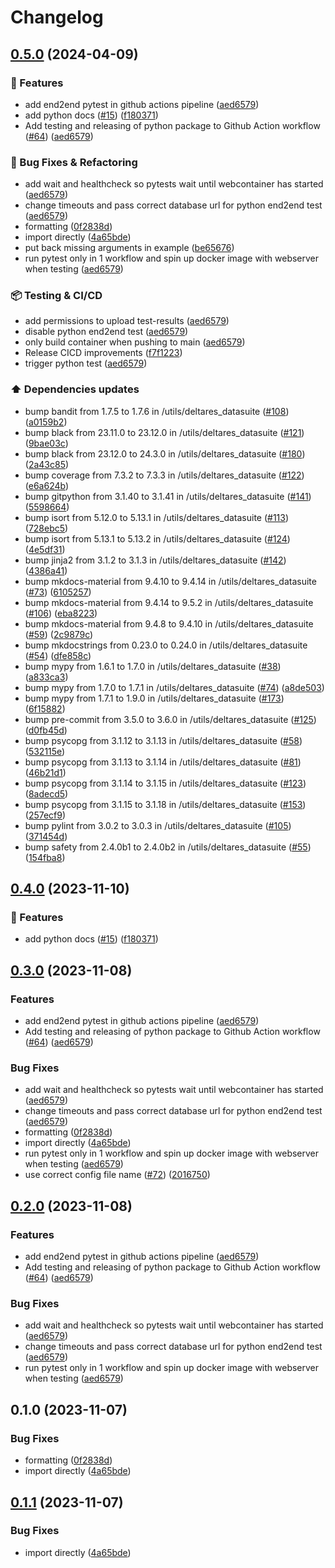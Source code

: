 # Changelog

## [0.5.0](https://github.com/Deltares-research/data-management-suite/compare/python_sdk-v0.4.0...python_sdk-v0.5.0) (2024-04-09)


### :rocket: Features

* add end2end pytest in github actions pipeline ([aed6579](https://github.com/Deltares-research/data-management-suite/commit/aed657943cf66dbc483e2a7c26428f1bd0655d74))
* add python docs ([#15](https://github.com/Deltares-research/data-management-suite/issues/15)) ([f180371](https://github.com/Deltares-research/data-management-suite/commit/f1803716085bba0cfa8b00a5e38ffa9d59428bbb))
* Add testing and releasing of python package to Github Action workflow ([#64](https://github.com/Deltares-research/data-management-suite/issues/64)) ([aed6579](https://github.com/Deltares-research/data-management-suite/commit/aed657943cf66dbc483e2a7c26428f1bd0655d74))


### :wrench: Bug Fixes & Refactoring

* add wait and healthcheck so pytests wait until webcontainer has started ([aed6579](https://github.com/Deltares-research/data-management-suite/commit/aed657943cf66dbc483e2a7c26428f1bd0655d74))
* change timeouts and pass correct database url for python end2end test ([aed6579](https://github.com/Deltares-research/data-management-suite/commit/aed657943cf66dbc483e2a7c26428f1bd0655d74))
* formatting ([0f2838d](https://github.com/Deltares-research/data-management-suite/commit/0f2838d65a60ab963efdd0504af1a69598b8f52c))
* import directly ([4a65bde](https://github.com/Deltares-research/data-management-suite/commit/4a65bdec8e52c64965271e970d48408b45621d84))
* put back missing arguments in example ([be65676](https://github.com/Deltares-research/data-management-suite/commit/be6567640867fd2ac5fe6e8fbf6c29702df564ca))
* run pytest only in 1 workflow and spin up docker image with webserver when testing ([aed6579](https://github.com/Deltares-research/data-management-suite/commit/aed657943cf66dbc483e2a7c26428f1bd0655d74))


### :package: Testing & CI/CD

* add permissions to upload test-results ([aed6579](https://github.com/Deltares-research/data-management-suite/commit/aed657943cf66dbc483e2a7c26428f1bd0655d74))
* disable python end2end test ([aed6579](https://github.com/Deltares-research/data-management-suite/commit/aed657943cf66dbc483e2a7c26428f1bd0655d74))
* only build container when pushing to main ([aed6579](https://github.com/Deltares-research/data-management-suite/commit/aed657943cf66dbc483e2a7c26428f1bd0655d74))
* Release CICD improvements  ([f7f1223](https://github.com/Deltares-research/data-management-suite/commit/f7f122368b49202de8bc496bac1260d10477108d))
* trigger python test ([aed6579](https://github.com/Deltares-research/data-management-suite/commit/aed657943cf66dbc483e2a7c26428f1bd0655d74))


### :arrow_up: Dependencies updates

* bump bandit from 1.7.5 to 1.7.6 in /utils/deltares_datasuite ([#108](https://github.com/Deltares-research/data-management-suite/issues/108)) ([a0159b2](https://github.com/Deltares-research/data-management-suite/commit/a0159b2c8a4dd3204276f43840f716669321e7b8))
* bump black from 23.11.0 to 23.12.0 in /utils/deltares_datasuite ([#121](https://github.com/Deltares-research/data-management-suite/issues/121)) ([9bae03c](https://github.com/Deltares-research/data-management-suite/commit/9bae03cb13e3c1f7a168b939847f6764d4717601))
* bump black from 23.12.0 to 24.3.0 in /utils/deltares_datasuite ([#180](https://github.com/Deltares-research/data-management-suite/issues/180)) ([2a43c85](https://github.com/Deltares-research/data-management-suite/commit/2a43c857ce8a43e1196688eeb47bee2226222d92))
* bump coverage from 7.3.2 to 7.3.3 in /utils/deltares_datasuite ([#122](https://github.com/Deltares-research/data-management-suite/issues/122)) ([e6a624b](https://github.com/Deltares-research/data-management-suite/commit/e6a624b7e702f4b58c8d0ec0f0728e46957a5712))
* bump gitpython from 3.1.40 to 3.1.41 in /utils/deltares_datasuite ([#141](https://github.com/Deltares-research/data-management-suite/issues/141)) ([5598664](https://github.com/Deltares-research/data-management-suite/commit/55986647e542f1c24a3fc390eeeb014e9914bee7))
* bump isort from 5.12.0 to 5.13.1 in /utils/deltares_datasuite ([#113](https://github.com/Deltares-research/data-management-suite/issues/113)) ([728ebc5](https://github.com/Deltares-research/data-management-suite/commit/728ebc5dfd10c9d40db34e43eacda0201d8c0ad9))
* bump isort from 5.13.1 to 5.13.2 in /utils/deltares_datasuite ([#124](https://github.com/Deltares-research/data-management-suite/issues/124)) ([4e5df31](https://github.com/Deltares-research/data-management-suite/commit/4e5df315900c0589737994299ec154975251b9d0))
* bump jinja2 from 3.1.2 to 3.1.3 in /utils/deltares_datasuite ([#142](https://github.com/Deltares-research/data-management-suite/issues/142)) ([4386a41](https://github.com/Deltares-research/data-management-suite/commit/4386a41f814e07a92fb1192f02838b3be76abb94))
* bump mkdocs-material from 9.4.10 to 9.4.14 in /utils/deltares_datasuite ([#73](https://github.com/Deltares-research/data-management-suite/issues/73)) ([6105257](https://github.com/Deltares-research/data-management-suite/commit/610525704d0f7639d02a148bad78948059211697))
* bump mkdocs-material from 9.4.14 to 9.5.2 in /utils/deltares_datasuite ([#106](https://github.com/Deltares-research/data-management-suite/issues/106)) ([eba8223](https://github.com/Deltares-research/data-management-suite/commit/eba8223d4dbe198665084af925f846984dd5a603))
* bump mkdocs-material from 9.4.8 to 9.4.10 in /utils/deltares_datasuite ([#59](https://github.com/Deltares-research/data-management-suite/issues/59)) ([2c9879c](https://github.com/Deltares-research/data-management-suite/commit/2c9879cb7f12f485a7a342a799d7701c1917fd4f))
* bump mkdocstrings from 0.23.0 to 0.24.0 in /utils/deltares_datasuite ([#54](https://github.com/Deltares-research/data-management-suite/issues/54)) ([dfe858c](https://github.com/Deltares-research/data-management-suite/commit/dfe858cf241a912f8cf29b9d5d81ed7cb1c059e9))
* bump mypy from 1.6.1 to 1.7.0 in /utils/deltares_datasuite ([#38](https://github.com/Deltares-research/data-management-suite/issues/38)) ([a833ca3](https://github.com/Deltares-research/data-management-suite/commit/a833ca34821b8cafe29db84f0276c7a1870cb099))
* bump mypy from 1.7.0 to 1.7.1 in /utils/deltares_datasuite ([#74](https://github.com/Deltares-research/data-management-suite/issues/74)) ([a8de503](https://github.com/Deltares-research/data-management-suite/commit/a8de5031d21294d971186f1d0d5cbab1091390a9))
* bump mypy from 1.7.1 to 1.9.0 in /utils/deltares_datasuite ([#173](https://github.com/Deltares-research/data-management-suite/issues/173)) ([6f15882](https://github.com/Deltares-research/data-management-suite/commit/6f158820d3276e9eac46ed726ea8c13464efe4c9))
* bump pre-commit from 3.5.0 to 3.6.0 in /utils/deltares_datasuite ([#125](https://github.com/Deltares-research/data-management-suite/issues/125)) ([d0fb45d](https://github.com/Deltares-research/data-management-suite/commit/d0fb45dfe343c5204761f8cf128449bf12931ecf))
* bump psycopg from 3.1.12 to 3.1.13 in /utils/deltares_datasuite ([#58](https://github.com/Deltares-research/data-management-suite/issues/58)) ([532115e](https://github.com/Deltares-research/data-management-suite/commit/532115e0a892a5a199b74baff26d09ab410ba47f))
* bump psycopg from 3.1.13 to 3.1.14 in /utils/deltares_datasuite ([#81](https://github.com/Deltares-research/data-management-suite/issues/81)) ([46b21d1](https://github.com/Deltares-research/data-management-suite/commit/46b21d1da6ee005bb03781a5803879eb9c3222de))
* bump psycopg from 3.1.14 to 3.1.15 in /utils/deltares_datasuite ([#123](https://github.com/Deltares-research/data-management-suite/issues/123)) ([8adecd5](https://github.com/Deltares-research/data-management-suite/commit/8adecd5cb1e8178703043aec48f3a1652b814062))
* bump psycopg from 3.1.15 to 3.1.18 in /utils/deltares_datasuite ([#153](https://github.com/Deltares-research/data-management-suite/issues/153)) ([257ecf9](https://github.com/Deltares-research/data-management-suite/commit/257ecf9ecb64f28c959ca6c7ead324183d5ce3cb))
* bump pylint from 3.0.2 to 3.0.3 in /utils/deltares_datasuite ([#105](https://github.com/Deltares-research/data-management-suite/issues/105)) ([371454d](https://github.com/Deltares-research/data-management-suite/commit/371454d0580eef66d1752d2fd7c4a32945e87efa))
* bump safety from 2.4.0b1 to 2.4.0b2 in /utils/deltares_datasuite ([#55](https://github.com/Deltares-research/data-management-suite/issues/55)) ([154fba8](https://github.com/Deltares-research/data-management-suite/commit/154fba8a820b4ac0912267192dbf4c821ed3ca76))

## [0.4.0](https://github.com/Deltares-research/data-management-suite/compare/deltares_datasuite-v0.3.0...deltares_datasuite-v0.4.0) (2023-11-10)


### :rocket: Features

* add python docs ([#15](https://github.com/Deltares-research/data-management-suite/issues/15)) ([f180371](https://github.com/Deltares-research/data-management-suite/commit/f1803716085bba0cfa8b00a5e38ffa9d59428bbb))

## [0.3.0](https://github.com/Deltares-research/data-management-suite/compare/deltares_datasuite-v0.2.0...deltares_datasuite-v0.3.0) (2023-11-08)

### Features

- add end2end pytest in github actions pipeline ([aed6579](https://github.com/Deltares-research/data-management-suite/commit/aed657943cf66dbc483e2a7c26428f1bd0655d74))
- Add testing and releasing of python package to Github Action workflow ([#64](https://github.com/Deltares-research/data-management-suite/issues/64)) ([aed6579](https://github.com/Deltares-research/data-management-suite/commit/aed657943cf66dbc483e2a7c26428f1bd0655d74))

### Bug Fixes

- add wait and healthcheck so pytests wait until webcontainer has started ([aed6579](https://github.com/Deltares-research/data-management-suite/commit/aed657943cf66dbc483e2a7c26428f1bd0655d74))
- change timeouts and pass correct database url for python end2end test ([aed6579](https://github.com/Deltares-research/data-management-suite/commit/aed657943cf66dbc483e2a7c26428f1bd0655d74))
- formatting ([0f2838d](https://github.com/Deltares-research/data-management-suite/commit/0f2838d65a60ab963efdd0504af1a69598b8f52c))
- import directly ([4a65bde](https://github.com/Deltares-research/data-management-suite/commit/4a65bdec8e52c64965271e970d48408b45621d84))
- run pytest only in 1 workflow and spin up docker image with webserver when testing ([aed6579](https://github.com/Deltares-research/data-management-suite/commit/aed657943cf66dbc483e2a7c26428f1bd0655d74))
- use correct config file name ([#72](https://github.com/Deltares-research/data-management-suite/issues/72)) ([2016750](https://github.com/Deltares-research/data-management-suite/commit/2016750fd023c604abab1a217fd1681c10e47b1b))

## [0.2.0](https://github.com/Deltares-research/data-management-suite/compare/deltares-datasuite-v0.1.0...deltares-datasuite-v0.2.0) (2023-11-08)

### Features

- add end2end pytest in github actions pipeline ([aed6579](https://github.com/Deltares-research/data-management-suite/commit/aed657943cf66dbc483e2a7c26428f1bd0655d74))
- Add testing and releasing of python package to Github Action workflow ([#64](https://github.com/Deltares-research/data-management-suite/issues/64)) ([aed6579](https://github.com/Deltares-research/data-management-suite/commit/aed657943cf66dbc483e2a7c26428f1bd0655d74))

### Bug Fixes

- add wait and healthcheck so pytests wait until webcontainer has started ([aed6579](https://github.com/Deltares-research/data-management-suite/commit/aed657943cf66dbc483e2a7c26428f1bd0655d74))
- change timeouts and pass correct database url for python end2end test ([aed6579](https://github.com/Deltares-research/data-management-suite/commit/aed657943cf66dbc483e2a7c26428f1bd0655d74))
- run pytest only in 1 workflow and spin up docker image with webserver when testing ([aed6579](https://github.com/Deltares-research/data-management-suite/commit/aed657943cf66dbc483e2a7c26428f1bd0655d74))

## 0.1.0 (2023-11-07)

### Bug Fixes

- formatting ([0f2838d](https://github.com/Deltares-research/data-management-suite/commit/0f2838d65a60ab963efdd0504af1a69598b8f52c))
- import directly ([4a65bde](https://github.com/Deltares-research/data-management-suite/commit/4a65bdec8e52c64965271e970d48408b45621d84))

## [0.1.1](https://github.com/Deltares-research/data-management-suite/compare/v0.1.0...v0.1.1) (2023-11-07)

### Bug Fixes

- import directly ([4a65bde](https://github.com/Deltares-research/data-management-suite/commit/4a65bdec8e52c64965271e970d48408b45621d84))
